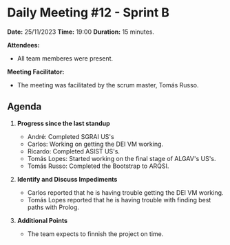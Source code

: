# Daily Meeting #12 - Sprint B

**Date:** 25/11/2023
**Time:** 19:00
**Duration:** 15 minutes.

**Attendees:**  
- All team memberes were present.

**Meeting Facilitator:**  
- The meeting was facilitated by the scrum master, Tomás Russo.

## Agenda

1. **Progress since the last standup**
   - André: Completed SGRAI US's
   - Carlos: Working on getting the DEI VM working.
   - Ricardo: Completed ASIST US's.
   - Tomás Lopes: Started working on the final stage of ALGAV's US's.
   - Tomás Russo: Completed the Bootstrap to ARQSI.

2. **Identify and Discuss Impediments**
   - Carlos reported that he is having trouble getting the DEI VM working.
   - Tomás Lopes reported that he is having trouble with finding best paths with Prolog.
   
3. **Additional Points**
   - The team expects to finnish the project on time.
